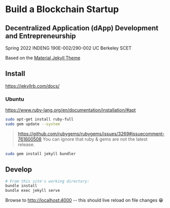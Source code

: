 # Build a Blockchain Startup
## Decentralized Application (dApp) Development and Entrepreneurship

Spring 2022
INDENG 190E-002/290-002
UC Berkeley SCET

Based on the [Material Jekyll Theme](https://github.com/alexcarpenter/material-jekyll-theme)

## Install

https://jekyllrb.com/docs/

### Ubuntu
https://www.ruby-lang.org/en/documentation/installation/#apt

```bash
sudo apt-get install ruby-full
sudo gem update --system
```

> https://github.com/rubygems/rubygems/issues/3269#issuecomment-761600508
> You can ignore that ruby & gems are not the latest release. 

```bash
sudo gem install jekyll bundler
```

## Develop

```bash
# From this site's working directory:
bundle install
bundle exec jekyll serve
```

Browse to <http://localhost:4000> -- this should live reload on file changes :grin:
